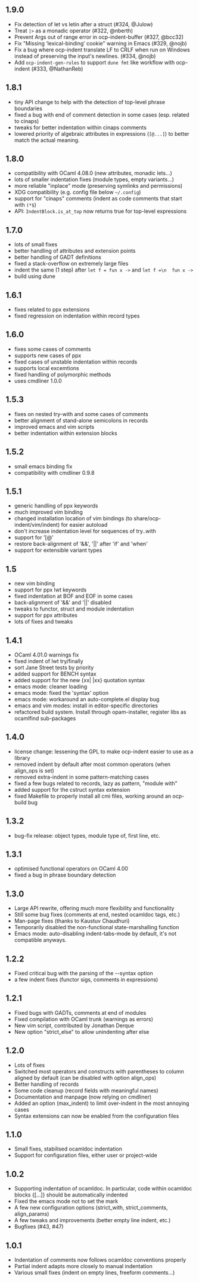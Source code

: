 ## 1.9.0

+ Fix detection of let vs letin after a struct (#324, @Julow)
+ Treat `|>` as a monadic operator (#322, @nberth)
+ Prevent Args out of range error in ocp-indent-buffer (#327, @bcc32)
+ Fix "Missing ‘lexical-binding’ cookie" warning in Emacs (#329, @nojb)
+ Fix a bug where ocp-indent translate LF to CRLF when run on Windows instead
  of preserving the input's newlines. (#334, @nojb)
+ Add `ocp-indent-gen-rules` to support `dune fmt` like workflow with ocp-indent
  (#333, @NathanReb)

## 1.8.1
* tiny API change to help with the detection of top-level phrase boundaries
* fixed a bug with end of comment detection in some cases (esp. related to cinaps)
* tweaks for better indentation within cinaps comments
* lowered priority of algebraic attributes in expressions (`[@...]`) to better match the actual meaning.

## 1.8.0
* compatibility with OCaml 4.08.0 (new attributes, monadic lets...)
* lots of smaller indentation fixes (module types, empty variants...)
* more reliable "inplace" mode (preserving symlinks and permissions)
* XDG compatibility (e.g. config file below `~/.config`)
* support for "cinaps" comments (indent as code comments that start with `(*$`)
* API: `IndentBlock.is_at_top` now returns true for top-level expressions

## 1.7.0
* lots of small fixes
* better handling of attributes and extension points
* better handling of GADT definitions
* fixed a stack-overflow on extremely large files
* indent the same (1 step) after `let f = fun x ->` and `let f =\n  fun x ->`
* build using dune

## 1.6.1
* fixes related to ppx extensions
* fixed regression on indentation within record types

## 1.6.0
* fixes some cases of comments
* supports new cases of ppx
* fixed cases of unstable indentation within records
* supports local excemtions
* fixed handling of polymorphic methods
* uses cmdliner 1.0.0

## 1.5.3
* fixes on nested try-with and some cases of comments
* better alignment of stand-alone semicolons in records
* improved emacs and vim scripts
* better indentation within extension blocks

## 1.5.2
* small emacs binding fix
* compatibility with cmdliner 0.9.8

## 1.5.1
* generic handling of ppx keywords
* much improved vim binding
* changed installation location of vim bindings (to share/ocp-indent/vim/indent) for easier autoload
* don't increase indentation level for sequences of try..with
* support for '[@'
* restore back-alignment of '&&', '||' after 'if' and 'when'
* support for extensible variant types

## 1.5
* new vim binding
* support for ppx lwt keywords
* fixed indentation at BOF and EOF in some cases
* back-alignment of '&&' and '||' disabled
* tweaks to functor, struct and module indentation
* support for ppx attributes
* lots of fixes and tweaks

## 1.4.1
* OCaml 4.01.0 warnings fix
* fixed indent of lwt try/finally
* sort Jane Street tests by priority
* added support for BENCH syntax
* added support for the new {xx| |xx} quotation syntax
* emacs mode: cleaner loading
* emacs mode: fixed the 'syntax' option
* emacs mode: workaround an auto-complete.el display bug
* emacs and vim modes: install in editor-specific directories
* refactored build system. Install through opam-installer, register libs as ocamlfind sub-packages

## 1.4.0
* license change: lessening the GPL to make ocp-indent easier to use as a library
* removed indent by default after most common operators (when align_ops is set)
* removed extra-indent in some pattern-matching cases
* fixed a few bugs related to records, lazy as pattern, "module with"
* added support for the cstruct syntax extension
* fixed Makefile to properly install all cmi files, working around an ocp-build bug

## 1.3.2
* bug-fix release: object types, module type of, first line, etc.

## 1.3.1
* optimised functional operators on OCaml 4.00
* fixed a bug in phrase boundary detection

## 1.3.0
* Large API rewrite, offering much more flexibility and functionality
* Still some bug fixes (comments at end, nested ocamldoc tags, etc.)
* Man-page fixes (thanks to Kaustuv Chaudhuri)
* Temporarily disabled the non-functional state-marshalling function
* Emacs mode: auto-disabling indent-tabs-mode by default, it's not compatible
  anyways.

## 1.2.2
* Fixed critical bug with the parsing of the --syntax option
* a few indent fixes (functor sigs, comments in expressions)

## 1.2.1
* Fixed bugs with GADTs, comments at end of modules
* Fixed compilation with OCaml trunk (warnings as errors)
* New vim script, contributed by Jonathan Derque
* New option "strict_else" to allow unindenting after else

## 1.2.0
* Lots of fixes
* Switched most operators and constructs with parentheses to column aligned by
  default (can be disabled with option align_ops)
* Better handling of records
* Some code cleanup (record fields with meaningful names)
* Documentation and manpage (now relying on cmdliner)
* Added an option (max_indent) to limit over-indent in the most annoying cases
* Syntax extensions can now be enabled from the configuration files

## 1.1.0
* Small fixes, stabilised ocamldoc indentation
* Support for configuration files, either user or project-wide

## 1.0.2
* Supporting indentation of ocamldoc. In particular, code within
  ocamldoc blocks {[...]} should be automatically indented
* Fixed the emacs mode not to set the mark
* A few new configuration options (strict_with, strict_comments, align_params)
* A few tweaks and improvements (better empty line indent, etc.)
* Bugfixes (#43, #47)

## 1.0.1
* Indentation of comments now follows ocamldoc conventions properly
* Partial indent adapts more closely to manual indentation
* Various small fixes (indent on empty lines, freeform comments...)
